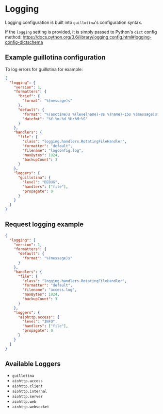 # Logging

Logging configuration is built into `guillotina`'s configuration syntax.

If the `logging` setting is provided, it is simply passed to Python's `dict` config
method: https://docs.python.org/3.6/library/logging.config.html#logging-config-dictschema


## Example guillotina configuration

To log errors for guillotina for example:

```json
{
  "logging": {
    "version": 1,
    "formatters": {
      "brief": {
        "format": "%(message)s"
      },
      "default": {
        "format": "%(asctime)s %(levelname)-8s %(name)-15s %(message)s",
        "datefmt": "%Y-%m-%d %H:%M:%S"
      }
    },
    "handlers": {
      "file": {
        "class": "logging.handlers.RotatingFileHandler",
        "formatter": "default",
        "filename": "logconfig.log",
        "maxBytes": 1024,
        "backupCount": 3
      }
    },
    "loggers": {
      "guillotina": {
        "level": "DEBUG",
        "handlers": ["file"],
        "propagate": 0
      }
    }
  }
}
```


## Request logging example

```json
{
  "logging": {
    "version": 1,
    "formatters": {
      "default": {
        "format": "%(message)s"
      }
    },
    "handlers": {
      "file": {
        "class": "logging.handlers.RotatingFileHandler",
        "formatter": "default",
        "filename": "access.log",
        "maxBytes": 1024,
        "backupCount": 3
      }
    },
    "loggers": {
      "aiohttp.access": {
        "level": "INFO",
        "handlers": ["file"],
        "propagate": 0
      }
    }
  }
}
```


## Available Loggers

- `guillotina`
- `aiohttp.access`
- `aiohttp.client`
- `aiohttp.internal`
- `aiohttp.server`
- `aiohttp.web`
- `aiohttp.websocket`
